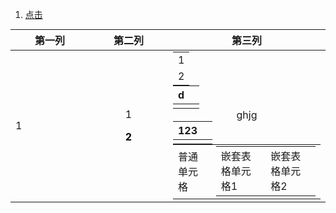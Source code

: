1. <a id ="01-1"> [点击](#01-2)

<div>
<table align  =center padding : 0>
<thead>
<th> 第一列 </th>
<th> 第二列 </th>
<th width="50%"> 第三列 </th>
</thead>
<tr align=center> 
<td align =left> 1 </td>
<td> <p>  1</p> <p><font color = o > <b>2</b> </p> </td>
<td> <table width =100% margin : 0> <tr><td>1</td></tr><td>2</td></tr>
</table>
</div>

|d|  |
|--|--|
|  |  | 

<body> ghjg </body>



| 123<a id ="01-2"> |  |
|--|--|
|  |  |

<html>
<head>
  <style>
    /* 所有表格共用样式 */
    table {
      border-collapse: collapse; /* 合并边框 */
      margin: 0;
      padding: 0;
    }
    
    td, th {
      border: 1px solid black;  /* 单元格边框 */
      padding: 0;               /* 清除默认内边距 */
      margin: 0;
    }

    /* 子表格的容器单元格 */
    .nested-table-cell {
      border: none; /* 可选：隐藏父单元格边框 */
    }
  </style>
</head>
<body>
  <!-- 父表格 -->
  <table>
    <tr>
      <td>普通单元格</td>
      <td class="nested-table-cell">
        <!-- 嵌套子表格 -->
        <table>
          <tr>
            <td>嵌套表格单元格1</td>
            <td>嵌套表格单元格2</td>
          </tr>
        </table>
      </td>
    </tr>
  </table>
</body>
</html>

<!--stackedit_data:
eyJoaXN0b3J5IjpbMTg5NjUyMDE0MCwtMTkyMjcwODAwNywtMT
E4MDA3NzUyNSwyODcxMzMyNzksNjQwNDA3MTUzLDkyODE2ODE4
NSwtMTUxODg2NzQ4NCw0NDYyMTc1MTMsMTg2MTMzOTU5NiwxNj
E2MTk5NzM0LDE4NjEzMzk1OTYsLTE5NTE2MDU2NzUsMzAyNDU3
NjUsMTExODY4MTA1NCwxMjI5MDY5MTYyLDEwMDc2NjgyODFdfQ
==
-->